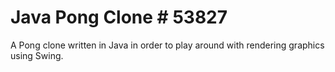 Java Pong Clone # 53827
=======================

A Pong clone written in Java in order to play around with 
rendering graphics using Swing.
